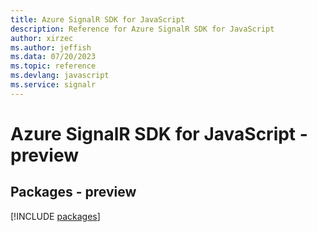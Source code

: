 ```yaml
---
title: Azure SignalR SDK for JavaScript
description: Reference for Azure SignalR SDK for JavaScript
author: xirzec
ms.author: jeffish
ms.data: 07/20/2023
ms.topic: reference
ms.devlang: javascript
ms.service: signalr
---
```

# Azure SignalR SDK for JavaScript - preview
## Packages - preview
[!INCLUDE [packages](signalr-index.md)]